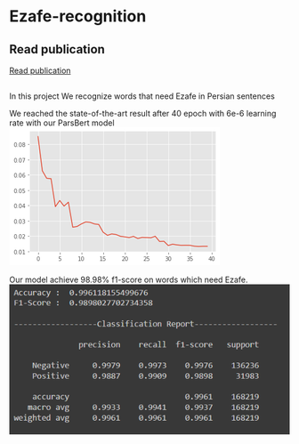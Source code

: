 # Ezafe-recognition

## Read publication
[Read publication](https://ieeexplore.ieee.org/abstract/document/10139204/)

## 
In this project We recognize words that need Ezafe in Persian sentences

We reached the state-of-the-art result after 40 epoch with 6e-6 learning rate with our ParsBert model
![alt text](https://github.com/aliaa80/Ezafe-recognition/blob/main/parsbert%20loss.png?raw=true)

Our model achieve 98.98% f1-score on words which need Ezafe.
![alt text](https://github.com/aliaa80/Ezafe-recognition/blob/main/parsbert.png?raw=true)

